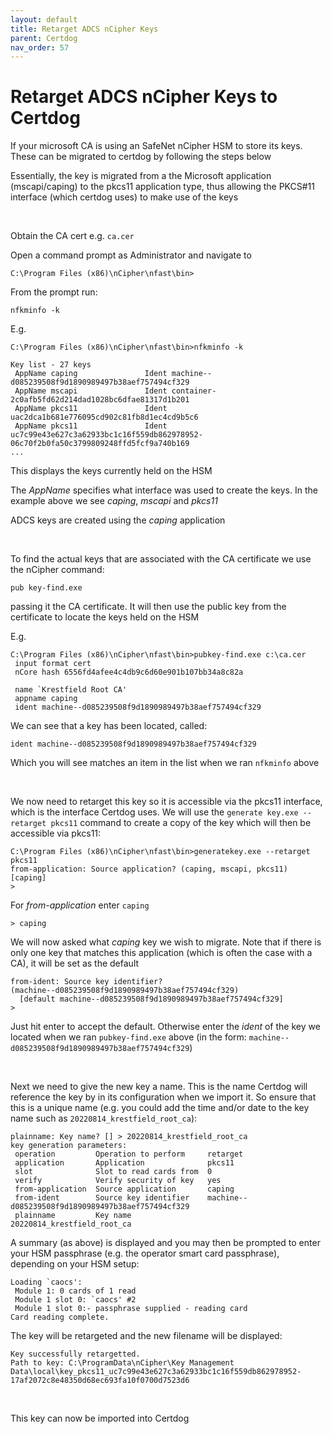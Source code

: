 ```yaml
---
layout: default
title: Retarget ADCS nCipher Keys
parent: Certdog
nav_order: 57
---
```


# Retarget ADCS nCipher Keys to Certdog

If your microsoft CA is using an SafeNet nCipher HSM to store its keys. These can be migrated to certdog by following the steps below  

Essentially, the key is migrated from a the Microsoft application (mscapi/caping) to the pkcs11 application type, thus allowing the PKCS#11 interface (which certdog uses) to make use of the keys

<br>

Obtain the CA cert e.g. ``ca.cer``

Open a command prompt as Administrator and navigate to 

``C:\Program Files (x86)\nCipher\nfast\bin>``

From the prompt run:

``nfkminfo -k``

E.g.

```
C:\Program Files (x86)\nCipher\nfast\bin>nfkminfo -k

Key list - 27 keys
 AppName caping               Ident machine--d085239508f9d1890989497b38aef757494cf329
 AppName mscapi               Ident container-2c0afb5fd62d214dad1028bc6dfae81317d1b201
 AppName pkcs11               Ident uac2dca1b681e776095cd902c81fb8d1ec4cd9b5c6
 AppName pkcs11               Ident uc7c99e43e627c3a62933bc1c16f559db862978952-06c70f2b0fa50c3799809248ffd5fcf9a740b169
...
```

This displays the keys currently held on the HSM  

The *AppName* specifies what interface was used to create the keys. In the example above we see *caping*, *mscapi* and *pkcs11*  

ADCS keys are created using the *caping* application  

<br>

To find the actual keys that are associated with the CA certificate we use the nCipher command:

``pub key-find.exe`` 

passing it the CA certificate. It will then use the public key from the certificate to locate the keys held on the HSM

E.g. 

```
C:\Program Files (x86)\nCipher\nfast\bin>pubkey-find.exe c:\ca.cer
 input format cert
 nCore hash 6556fd4afee4c4db9c6d60e901b107bb34a8c82a

 name `Krestfield Root CA'
 appname caping
 ident machine--d085239508f9d1890989497b38aef757494cf329
```

We can see that a key has been located, called:

```
ident machine--d085239508f9d1890989497b38aef757494cf329
```

Which you will see matches an item in the list when we ran ``nfkminfo`` above

<br>

We now need to retarget this key so it is accessible via the pkcs11 interface, which is the interface Certdog uses. We will use the ``generate key.exe --retarget pkcs11`` command to create a copy of the key which will then be accessible via pkcs11:

```
C:\Program Files (x86)\nCipher\nfast\bin>generatekey.exe --retarget pkcs11
from-application: Source application? (caping, mscapi, pkcs11) [caping]
> 
```

For *from-application* enter ``caping``

```
> caping
```

We will now asked what *caping* key we wish to migrate. Note that if there is only one key that matches this application (which is often the case with a CA), it will be set as the default

```
from-ident: Source key identifier?
(machine--d085239508f9d1890989497b38aef757494cf329)
  [default machine--d085239508f9d1890989497b38aef757494cf329]
>
```

Just hit enter to accept the default. Otherwise enter the *ident* of the key we located when we ran ``pubkey-find.exe`` above (in the form: ``machine--d085239508f9d1890989497b38aef757494cf329``)  

<br>

Next we need to give the new key a name. This is the name Certdog will reference the key by in its configuration when we import it. So ensure that this is a unique name (e.g. you could add the time and/or date to the key name such as ``20220814_krestfield_root_ca``):

```
plainname: Key name? [] > 20220814_krestfield_root_ca
key generation parameters:
 operation         Operation to perform     retarget
 application       Application              pkcs11
 slot              Slot to read cards from  0
 verify            Verify security of key   yes
 from-application  Source application       caping
 from-ident        Source key identifier    machine--d085239508f9d1890989497b38aef757494cf329
 plainname         Key name                 20220814_krestfield_root_ca
```

A summary (as above) is displayed and you may then be prompted to enter your HSM passphrase (e.g. the operator smart card passphrase), depending on your HSM setup:

```
Loading `caocs':
 Module 1: 0 cards of 1 read
 Module 1 slot 0: `caocs' #2
 Module 1 slot 0:- passphrase supplied - reading card
Card reading complete.
```

The key will be retargeted and the new filename will be displayed:

```
Key successfully retargetted.
Path to key: C:\ProgramData\nCipher\Key Management Data\local\key_pkcs11_uc7c99e43e627c3a62933bc1c16f559db862978952-17af2072c8e48350d68ec693fa10f0700d7523d6
```

<br>

This key can now be imported into Certdog



